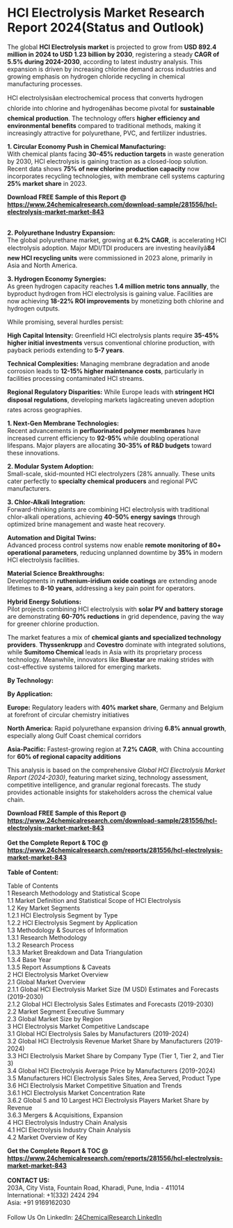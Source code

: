 <h1>HCl Electrolysis Market Research Report 2024(Status and Outlook)</h1><p>The global <strong>HCl Electrolysis market</strong> is projected to grow from <strong>USD 892.4 million in 2024 to USD 1.23 billion by 2030</strong>, registering a steady <strong>CAGR of 5.5% during 2024-2030</strong>, according to latest industry analysis. This expansion is driven by increasing chlorine demand across industries and growing emphasis on hydrogen chloride recycling in chemical manufacturing processes.</p><p>HCl electrolysisâan electrochemical process that converts hydrogen chloride into chlorine and hydrogenâhas become pivotal for <strong>sustainable chemical production</strong>. The technology offers <strong>higher efficiency and environmental benefits</strong> compared to traditional methods, making it increasingly attractive for polyurethane, PVC, and fertilizer industries.</p><p><strong>1. Circular Economy Push in Chemical Manufacturing:</strong><br>
With chemical plants facing <strong>30-45% reduction targets</strong> in waste generation by 2030, HCl electrolysis is gaining traction as a closed-loop solution. Recent data shows <strong>75% of new chlorine production capacity</strong> now incorporates recycling technologies, with membrane cell systems capturing <strong>25% market share</strong> in 2023.</p><div><b>Download FREE Sample of this Report @ 
            <a href="https://www.24chemicalresearch.com/download-sample/281556/hcl-electrolysis-market-market-843">
            https://www.24chemicalresearch.com/download-sample/281556/hcl-electrolysis-market-market-843</a></b></div><br><p><strong>2. Polyurethane Industry Expansion:</strong><br>
The global polyurethane market, growing at <strong>6.2% CAGR</strong>, is accelerating HCl electrolysis adoption. Major MDI/TDI producers are investing heavilyâ<strong>84 new HCl recycling units</strong> were commissioned in 2023 alone, primarily in Asia and North America.</p><p><strong>3. Hydrogen Economy Synergies:</strong><br>
As green hydrogen capacity reaches <strong>1.4 million metric tons annually</strong>, the byproduct hydrogen from HCl electrolysis is gaining value. Facilities are now achieving <strong>18-22% ROI improvements</strong> by monetizing both chlorine and hydrogen outputs.</p><p>While promising, several hurdles persist:</p><p><strong>High Capital Intensity:</strong> Greenfield HCl electrolysis plants require <strong>35-45% higher initial investments</strong> versus conventional chlorine production, with payback periods extending to <strong>5-7 years</strong>.</p><p><strong>Technical Complexities:</strong> Managing membrane degradation and anode corrosion leads to <strong>12-15% higher maintenance costs</strong>, particularly in facilities processing contaminated HCl streams.</p><p><strong>Regional Regulatory Disparities:</strong> While Europe leads with <strong>stringent HCl disposal regulations</strong>, developing markets lagâcreating uneven adoption rates across geographies.</p><p><strong>1. Next-Gen Membrane Technologies:</strong><br>
Recent advancements in <strong>perfluorinated polymer membranes</strong> have increased current efficiency to <strong>92-95%</strong> while doubling operational lifespans. Major players are allocating <strong>30-35% of R&amp;D budgets</strong> toward these innovations.</p><p><strong>2. Modular System Adoption:</strong><br>
Small-scale, skid-mounted HCl electrolyzers (28% annually. These units cater perfectly to <strong>specialty chemical producers</strong> and regional PVC manufacturers.</p><p><strong>3. Chlor-Alkali Integration:</strong><br>
Forward-thinking plants are combining HCl electrolysis with traditional chlor-alkali operations, achieving <strong>40-50% energy savings</strong> through optimized brine management and waste heat recovery.</p><p><strong>Automation and Digital Twins:</strong><br>
	Advanced process control systems now enable <strong>remote monitoring of 80+ operational parameters</strong>, reducing unplanned downtime by <strong>35%</strong> in modern HCl electrolysis facilities.</p><p><strong>Material Science Breakthroughs:</strong><br>
	Developments in <strong>ruthenium-iridium oxide coatings</strong> are extending anode lifetimes to <strong>8-10 years</strong>, addressing a key pain point for operators.</p><p><strong>Hybrid Energy Solutions:</strong><br>
	Pilot projects combining HCl electrolysis with <strong>solar PV and battery storage</strong> are demonstrating <strong>60-70% reductions</strong> in grid dependence, paving the way for greener chlorine production.</p><p>The market features a mix of <strong>chemical giants and specialized technology providers</strong>. <strong>Thyssenkrupp</strong> and <strong>Covestro</strong> dominate with integrated solutions, while <strong>Sumitomo Chemical</strong> leads in Asia with its proprietary process technology. Meanwhile, innovators like <strong>Bluestar</strong> are making strides with cost-effective systems tailored for emerging markets.</p><p><strong>By Technology:</strong></p><p><strong>By Application:</strong></p><p><strong>Europe:</strong> Regulatory leaders with <strong>40% market share</strong>, Germany and Belgium at forefront of circular chemistry initiatives</p><p><strong>North America:</strong> Rapid polyurethane expansion driving <strong>6.8% annual growth</strong>, especially along Gulf Coast chemical corridors</p><p><strong>Asia-Pacific:</strong> Fastest-growing region at <strong>7.2% CAGR</strong>, with China accounting for <strong>60% of regional capacity additions</strong></p><p>This analysis is based on the comprehensive <em>Global HCl Electrolysis Market Report (2024-2030)</em>, featuring market sizing, technology assessment, competitive intelligence, and granular regional forecasts. The study provides actionable insights for stakeholders across the chemical value chain.</p><div><b>Download FREE Sample of this Report @ 
            <a href="https://www.24chemicalresearch.com/download-sample/281556/hcl-electrolysis-market-market-843">
            https://www.24chemicalresearch.com/download-sample/281556/hcl-electrolysis-market-market-843</a></b></div><br><div><b>Get the Complete Report & TOC @ 
            <a href="https://www.24chemicalresearch.com/reports/281556/hcl-electrolysis-market-market-843">
            https://www.24chemicalresearch.com/reports/281556/hcl-electrolysis-market-market-843</a></b></div><br>
            <b>Table of Content:</b><p>Table of Contents<br />
 1 Research Methodology and Statistical Scope<br />
 1.1 Market Definition and Statistical Scope of HCl Electrolysis<br />
 1.2 Key Market Segments<br />
 1.2.1 HCl Electrolysis Segment by Type<br />
 1.2.2 HCl Electrolysis Segment by Application<br />
 1.3 Methodology & Sources of Information<br />
 1.3.1 Research Methodology<br />
 1.3.2 Research Process<br />
 1.3.3 Market Breakdown and Data Triangulation<br />
 1.3.4 Base Year<br />
 1.3.5 Report Assumptions & Caveats<br />
 2 HCl Electrolysis Market Overview<br />
 2.1 Global Market Overview<br />
 2.1.1 Global HCl Electrolysis Market Size (M USD) Estimates and Forecasts (2019-2030)<br />
 2.1.2 Global HCl Electrolysis Sales Estimates and Forecasts (2019-2030)<br />
 2.2 Market Segment Executive Summary<br />
 2.3 Global Market Size by Region<br />
 3 HCl Electrolysis Market Competitive Landscape<br />
 3.1 Global HCl Electrolysis Sales by Manufacturers (2019-2024)<br />
 3.2 Global HCl Electrolysis Revenue Market Share by Manufacturers (2019-2024)<br />
 3.3 HCl Electrolysis Market Share by Company Type (Tier 1, Tier 2, and Tier 3)<br />
 3.4 Global HCl Electrolysis Average Price by Manufacturers (2019-2024)<br />
 3.5 Manufacturers HCl Electrolysis Sales Sites, Area Served, Product Type<br />
 3.6 HCl Electrolysis Market Competitive Situation and Trends<br />
 3.6.1 HCl Electrolysis Market Concentration Rate<br />
 3.6.2 Global 5 and 10 Largest HCl Electrolysis Players Market Share by Revenue<br />
 3.6.3 Mergers & Acquisitions, Expansion<br />
 4 HCl Electrolysis Industry Chain Analysis<br />
 4.1 HCl Electrolysis Industry Chain Analysis<br />
 4.2 Market Overview of Key</p><div><b>Get the Complete Report & TOC @ 
            <a href="https://www.24chemicalresearch.com/reports/281556/hcl-electrolysis-market-market-843">
            https://www.24chemicalresearch.com/reports/281556/hcl-electrolysis-market-market-843</a></b></div><br><b>CONTACT US:</b><br>
            203A, City Vista, Fountain Road, Kharadi, Pune, India - 411014<br>
            International: +1(332) 2424 294<br>
            Asia: +91 9169162030 <br><br>
            Follow Us On LinkedIn: <a href="https://www.linkedin.com/company/24chemicalresearch/">24ChemicalResearch LinkedIn</a>